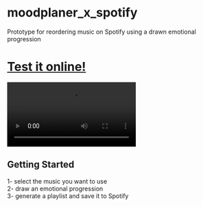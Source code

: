 # moodplaner_x_spotify
Prototype for reordering music on Spotify using a drawn emotional progression

# [Test it online!](https://wd400.github.io/Moodplaner_x_Spotify/)


![](demo.mov)

## Getting Started


1- select the music you want to use  
2- draw an emotional progression  
3- generate a playlist and save it to Spotify 
